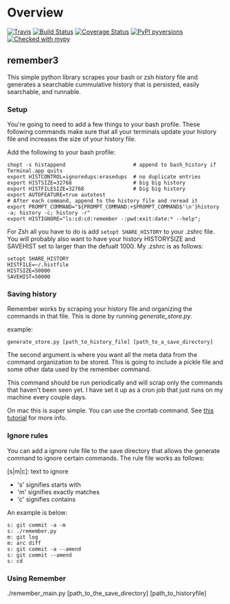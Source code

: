 # Overview
[![Travis](https://img.shields.io/travis/behroozkhorashadi/remember3/master.svg?label=Travis%20CI)](
    https://travis-ci.org/behroozkhorashadi/remember3)
[![Build Status](https://travis-ci.org/behroozkhorashadi/remember3.svg?branch=master)](https://travis-ci.org/behroozkhorashadi/remember3)
[![Coverage Status](https://coveralls.io/repos/github/behroozkhorashadi/remember3/badge.svg?branch=master)](https://coveralls.io/github/behroozkhorashadi/remember3?branch=master)
[![PyPI pyversions](https://img.shields.io/badge/python-3.5%20%7C%203.6%20%7C%203.7-blue)](https://pypi.python.org/pypi/ansicolortags/)
[![Checked with mypy](http://www.mypy-lang.org/static/mypy_badge.svg)](http://mypy-lang.org/)

## remember3

This simple python library scrapes your bash or zsh history file and generates
a searchable cummulative history that is persisted, easily searchable,
and runnable.

### Setup

You're going to need to add a few things to your bash profile. These
following commands make sure that all your terminals update your history
file and increases the size of your history file.

Add the following to your bash profile:

    shopt -s histappend                      # append to bash_history if Terminal.app quits
    export HISTCONTROL=ignoredups:erasedups  # no duplicate entries
    export HISTSIZE=32768                    # big big history
    export HISTFILESIZE=32768                # big big history
    export AUTOFEATURE=true autotest
    # After each command, append to the history file and reread it
    export PROMPT_COMMAND="${PROMPT_COMMAND:+$PROMPT_COMMAND$'\n'}history -a; history -c; history -r"
    export HISTIGNORE="ls:cd:cd:remember -:pwd:exit:date:* --help";

For Zsh all you have to do is add `setopt SHARE_HISTORY` to your .zshrc
file. You will probably also want to have your history HISTORYSIZE and
SAVEHIST set to larger than the defualt 1000. My .zshrc is as follows:

    setopt SHARE_HISTORY
    HISTFILE=~/.histfile
    HISTSIZE=50000
    SAVEHIST=50000

### Saving history

Remember works by scraping your history file and organizing the commands
in that file. This is done by running *generate\_store.py*.

example:

    generate_store.py [path_to_history_file] [path_to_a_save_directory]

The second argument is where you want all the meta data from the command
organization to be stored. This is going to include a pickle file and
some other data used by the remember command.

This command should be run periodically and will scrap only the commands
that haven't been seen yet. I have set it up as a cron job that just
runs on my machine every couple days.

On mac this is super simple. You can use the crontab command. See [this
tutorial](http://www.techradar.com/how-to/computing/apple/terminal-101-creating-cron-jobs-1305651)
for more info.

### Ignore rules

You can add a ignore rule file to the save directory that allows the
generate command to ignore certain commands. The rule file works as
follows:

\[s|m|c\]: text to ignore

  - 's' signifies starts with
  - 'm' signifies exactly matches
  - 'c' signifies contains

An example is below:

    s: git commit -a -m
    s: ./remember.py
    m: git log
    m: arc diff
    s: git commit -a --amend
    s: git commit --amend
    s: cd

### Using Remember

./remember_main.py \[path\_to\_the\_save\_directory\] \[path\_to\_historyfile\]
